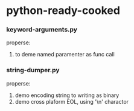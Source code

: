 # python-ready-cooked



### keyword-arguments.py
properse:
1. to deme named paramenter as func call 

### string-dumper.py
properse:
1. demo encoding string to writing as binary
2. demo cross plaform EOL, using '\n' charactor
